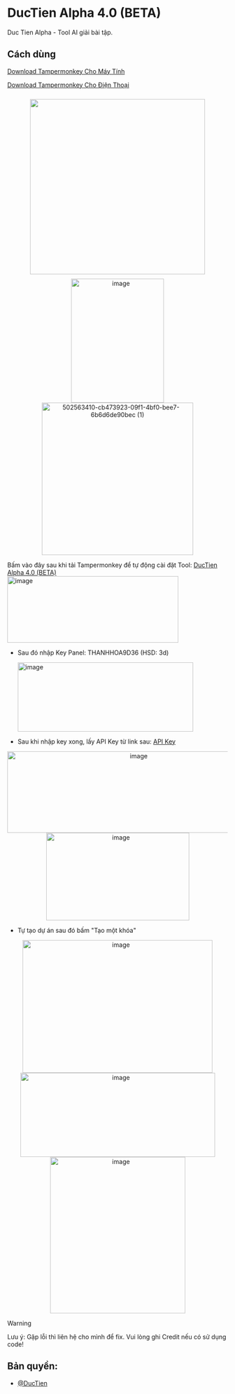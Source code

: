 # DucTien Alpha 4.0 (BETA)
Duc Tien Alpha - Tool AI giải bài tập.

## **Cách dùng**

[Download Tampermonkey Cho Máy Tính](https://chromewebstore.google.com/detail/tampermonkey/dhdgffkkebhmkfjojejmpbldmpobfkfo)

[Download Tampermonkey Cho Điện Thoại](https://chromewebstore.google.com/detail/tampermonkey/dhdgffkkebhmkfjojejmpbldmpobfkfo)

<p align="center">
  <img src="https://media.discordapp.net/attachments/1395951471140278455/1428711199184519239/image.png?ex=68f37e7e&is=68f22cfe&hm=665743c875b3e872942067799390da1932c6db7ec934e99f77fa307e0576505d&=&format=webp&quality=lossless" width="400" style="margin: 10px;">
  <img width="212" height="283" alt="image" src="https://github.com/user-attachments/assets/d72b97b7-bcf1-47ed-81e7-dd670a790477" />
<img width="346" height="348" alt="502563410-cb473923-09f1-4bf0-bee7-6b6d6de90bec (1)" src="https://github.com/user-attachments/assets/2e5e158e-905b-4834-92b0-8f1b44fdf88f" />
  
Bấm vào đây sau khi tải Tampermonkey để tự động cài đặt Tool: [DucTien Alpha 4.0 (BETA)](https://raw.githubusercontent.com/ductienalpha/DucTienAlpha4.0/main/tampermonkey.user.js)
<img width="391" height="152" alt="image" src="https://github.com/user-attachments/assets/dd676010-fee8-4385-8082-0f202ce6a22e" />


- Sau đó nhập Key Panel: THANHHOA9D36 (HSD: 3d)
  
  <img width="401" height="158" alt="image" src="https://github.com/user-attachments/assets/a301e028-94f4-4155-99f1-f9acb756be35" />

- Sau khi nhập key xong, lấy API Key từ link sau: [API Key](https://aistudio.google.com/app/apikey)
<p align="center">
  <img width="585" height="186" alt="image" src="https://github.com/user-attachments/assets/789e8fd7-9862-433c-a7aa-6aa2746fe1a2" />
  <img width="327" height="200" alt="image" src="https://github.com/user-attachments/assets/d4c19c77-c8b0-487a-a1ca-97c0463ae374" />

- Tự tạo dự án sau đó bấm "Tạo một khóa"
 <p align="center"> 
    <img width="434" height="303" alt="image" src="https://github.com/user-attachments/assets/f9971567-e447-4914-99ee-7511cb843018" />
    <img width="445" height="192" alt="image" src="https://github.com/user-attachments/assets/630879d6-4cb7-437f-a85b-dfa64fe63a0c" />
    <img width="309" height="357" alt="image" src="https://github.com/user-attachments/assets/722f76de-f69a-49f9-81f4-f050f3cb4699" />

> [!WARNING]
Lưu ý: Gặp lỗi thì liên hệ cho mình để fix. Vui lòng ghi Credit nếu có sử dụng code!

 ## Bản quyền:
- [@DucTien](https://www.facebook.com/profile.php?id=61577305401386)



